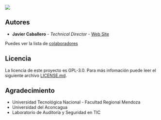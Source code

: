 ![](https://raw.githubusercontent.com/LabAuSegTIC/PromotionalWebHtml/master/images/Ares_logoColor.png)
 
## Autores
 
* **Javier Caballero** - *Technical Director* - [Web Site](http://javiercaballero.info)
 
Puedes ver la lista de [colaboradores](https://github.com/orgs/LabAuSegTIC/outside-collaborators) 
 
## Licencia
 
La licencia de este proyecto es  GPL-3.0. Para más infomación puede leer el siguiente archivo  [LICENSE.md](https://github.com/LabAuSegTIC/InfrastructureDockerCompose/blob/master/LICENSE).
 
## Agradecimiento
 
 * Universidad Tecnológica Nacional - Facultad Regional Mendoza
 * Universidad del Aconcagua
 * Laboratorio de Auditoría y Seguridad en TIC
